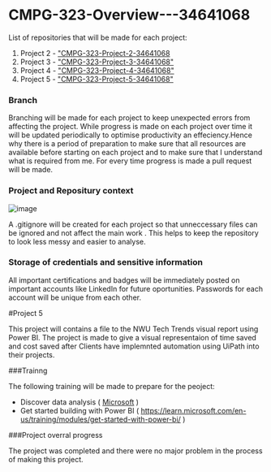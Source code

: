 # CMPG-323-Overview---34641068

List of repositories that will be made for each project:
1. Project 2 - ["CMPG-323-Project-2-34641068](https://classroom.github.com/a/290U_JNB)
2. Project 3 - ["CMPG-323-Project-3-34641068"](https://classroom.github.com/a/QXrtxkgT)
3. Project 4 - ["CMPG-323-Project-4-34641068"](https://classroom.github.com/a/RIlr5Co8)
4. Project 5 - ["CMPG-323-Project-5-34641068"](https://classroom.github.com/a/Hd9PNu-x)

### Branch

Branching will be made for each project to keep unexpected errors from affecting the project. While progress is made on each project over time it will be updated periodically to optimise productivity an effeciency.Hence why there is a period of preparation to make sure that all resources are available before starting on each project and to make sure that I understand what is required from me.
For every time progress is made a pull request will be made.

### Project and Repositury context
![image](https://github.com/Ndukulele/CMPG323_Overview_34641068/assets/90989283/e52ce139-f1f5-4b3a-8765-db369a977a88)

A .gitignore will be created for each project so that unneccessary files can be ignored and not affect the main work .
This helps to keep the repository to look less messy and easier to analyse.

### Storage of credentials and sensitive information

All important certifications and badges will be immediately posted on important accounts like LinkedIn for future oportunities. Passwords for each account will be unique from each other. 

#Project 5

This project will contains a file to the NWU Tech Trends visual report using Power BI. The project is made to give a visual representaion of time saved and cost saved after Clients have implemnted automation using UiPath into their projects.

###Trainng

The following training will be made to prepare for the peoject:
* Discover data analysis ( [Microsoft](https://learn.microsoft.com/en-us/training/modules/data-analytics-microsoft/) )
* Get started building with Power BI ( https://learn.microsoft.com/en-us/training/modules/get-started-with-power-bi/ )

###Project overral progress

The project was completed and there were no major problem in the process of making this project.
